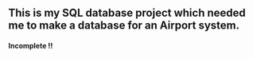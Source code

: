 ## This is my SQL database project which needed me to make a database for an Airport system.

#### Incomplete !!
